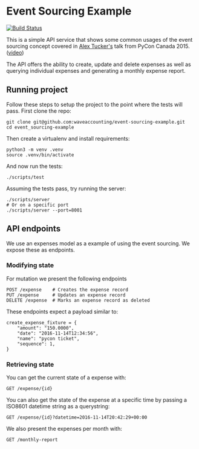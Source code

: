 # Event Sourcing Example

[![Build Status](https://travis-ci.org/waveaccounting/event-sourcing-example.svg?branch=master)](https://travis-ci.org/waveaccounting/event-sourcing-example)

This is a simple API service that shows some common usages of the event sourcing concept covered in [Alex Tucker's](https://github.com/alextucker) talk from PyCon Canada 2015. ([video](https://2015.pycon.ca/en/schedule/39/))

The API offers the ability to create, update and delete expenses as well as querying individual expenses and generating a monthly expense report.


## Running project

Follow these steps to setup the project to the point where the tests will pass. First clone the repo:

    git clone git@github.com:waveaccounting/event-sourcing-example.git
    cd event_sourcing-example

Then create a virtualenv and install requirements:

    python3 -m venv .venv
    source .venv/bin/activate

And now run the tests:

    ./scripts/test

Assuming the tests pass, try running the server:

    ./scripts/server
    # Or on a specific port
    ./scripts/server --port=8001


## API endpoints

We use an expenses model as a example of using the event sourcing. We expose these as endpoints.

### Modifying state

For mutation we present the following endpoints

    POST /expense    # Creates the expense record
    PUT /expense     # Updates an expense record
    DELETE /expense  # Marks an expense record as deleted

These endpoints expect a payload similar to:

    create_expense_fixture = {
        "amount": "150.0000",
        "date": "2016-11-14T12:34:56",
        "name": "pycon ticket",
        "sequence": 1,
    }

### Retrieving state

You can get the current state of a expense with:

    GET /expense/{id}

You can also get the state of the expense at a specific time by passing a ISO8601 datetime string as a querystring:

    GET /expense/{id}?datetime=2016-11-14T20:42:29+00:00

We also present the expenses per month with:

    GET /monthly-report
